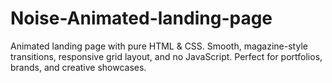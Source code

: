 # Noise-Animated-landing-page
Animated landing page with pure HTML &amp; CSS. Smooth, magazine-style transitions, responsive grid layout, and no JavaScript. Perfect for portfolios, brands, and creative showcases.

